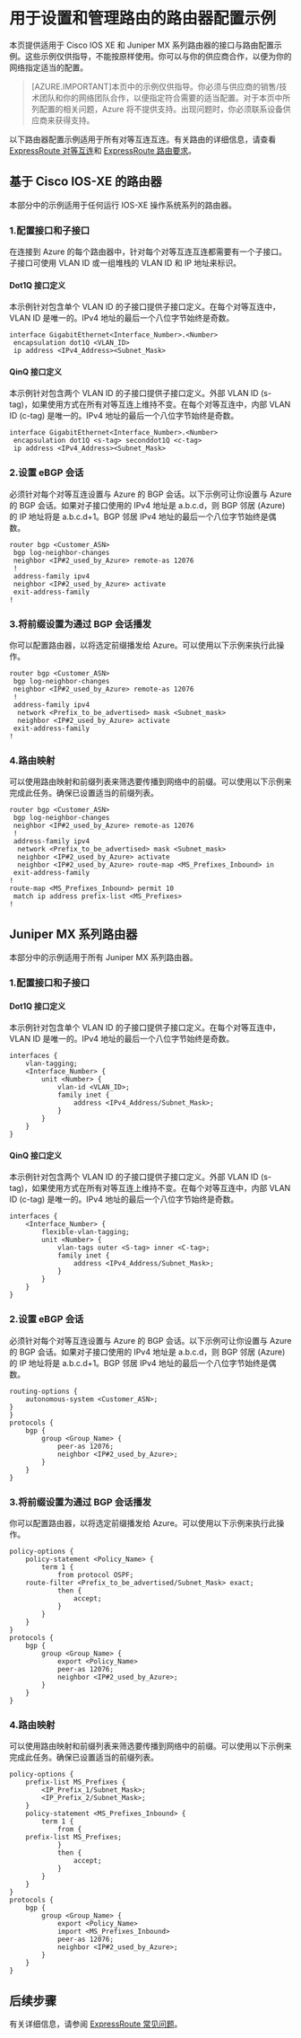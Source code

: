 <properties
   pageTitle="ExpressRoute 客户路由器配置示例 | Azure"
   description="本页提供 Cisco 和 Juniper 路由器的路由器配置示例。"
   documentationCenter="na"
   services="expressroute"
   authors="cherylmc"
   manager="carmonm"
   editor="" />
<tags
   ms.service="expressroute"
   ms.date="04/19/2016"
   wacn.date="06/06/2016"/>

# 用于设置和管理路由的路由器配置示例

本页提供适用于 Cisco IOS XE 和 Juniper MX 系列路由器的接口与路由配置示例。这些示例仅供指导，不能按原样使用。你可以与你的供应商合作，以便为你的网络指定适当的配置。

>[AZURE.IMPORTANT]本页中的示例仅供指导。你必须与供应商的销售/技术团队和你的网络团队合作，以便指定符合需要的适当配置。对于本页中所列配置的相关问题，Azure 将不提供支持。出现问题时，你必须联系设备供应商来获得支持。

以下路由器配置示例适用于所有对等互连互连。有关路由的详细信息，请查看 [ExpressRoute 对等互连](/documentation/articles/expressroute-circuit-peerings/)和 [ExpressRoute 路由要求](/documentation/articles/expressroute-routing/)。

## 基于 Cisco IOS-XE 的路由器

本部分中的示例适用于任何运行 IOS-XE 操作系统系列的路由器。

### 1\.配置接口和子接口

在连接到 Azure 的每个路由器中，针对每个对等互连互连都需要有一个子接口。子接口可使用 VLAN ID 或一组堆栈的 VLAN ID 和 IP 地址来标识。

#### Dot1Q 接口定义

本示例针对包含单个 VLAN ID 的子接口提供子接口定义。在每个对等互连中，VLAN ID 是唯一的。IPv4 地址的最后一个八位字节始终是奇数。

    interface GigabitEthernet<Interface_Number>.<Number>
     encapsulation dot1Q <VLAN_ID>
     ip address <IPv4_Address><Subnet_Mask>

#### QinQ 接口定义

本示例针对包含两个 VLAN ID 的子接口提供子接口定义。外部 VLAN ID (s-tag)，如果使用方式在所有对等互连上维持不变。在每个对等互连中，内部 VLAN ID (c-tag) 是唯一的。IPv4 地址的最后一个八位字节始终是奇数。

    interface GigabitEthernet<Interface_Number>.<Number>
     encapsulation dot1Q <s-tag> seconddot1Q <c-tag>
     ip address <IPv4_Address><Subnet_Mask>
    
### 2\.设置 eBGP 会话

必须针对每个对等互连设置与 Azure 的 BGP 会话。以下示例可让你设置与 Azure 的 BGP 会话。如果对子接口使用的 IPv4 地址是 a.b.c.d，则 BGP 邻居 (Azure) 的 IP 地址将是 a.b.c.d+1。BGP 邻居 IPv4 地址的最后一个八位字节始终是偶数。

	router bgp <Customer_ASN>
	 bgp log-neighbor-changes
	 neighbor <IP#2_used_by_Azure> remote-as 12076
	 !        
	 address-family ipv4
	 neighbor <IP#2_used_by_Azure> activate
	 exit-address-family
	!

### 3\.将前缀设置为通过 BGP 会话播发

你可以配置路由器，以将选定前缀播发给 Azure。可以使用以下示例来执行此操作。

	router bgp <Customer_ASN>
	 bgp log-neighbor-changes
	 neighbor <IP#2_used_by_Azure> remote-as 12076
	 !        
	 address-family ipv4
	  network <Prefix_to_be_advertised> mask <Subnet_mask>
	  neighbor <IP#2_used_by_Azure> activate
	 exit-address-family
	!

### 4\.路由映射

可以使用路由映射和前缀列表来筛选要传播到网络中的前缀。可以使用以下示例来完成此任务。确保已设置适当的前缀列表。

	router bgp <Customer_ASN>
	 bgp log-neighbor-changes
	 neighbor <IP#2_used_by_Azure> remote-as 12076
	 !        
	 address-family ipv4
	  network <Prefix_to_be_advertised> mask <Subnet_mask>
	  neighbor <IP#2_used_by_Azure> activate
	  neighbor <IP#2_used_by_Azure> route-map <MS_Prefixes_Inbound> in
	 exit-address-family
	!
	route-map <MS_Prefixes_Inbound> permit 10
	 match ip address prefix-list <MS_Prefixes>
	!


## Juniper MX 系列路由器 

本部分中的示例适用于所有 Juniper MX 系列路由器。

### 1\.配置接口和子接口

#### Dot1Q 接口定义

本示例针对包含单个 VLAN ID 的子接口提供子接口定义。在每个对等互连中，VLAN ID 是唯一的。IPv4 地址的最后一个八位字节始终是奇数。

    interfaces {
    	vlan-tagging;
    	<Interface_Number> {
    		unit <Number> {
    			vlan-id <VLAN_ID>;
    			family inet {
    				address <IPv4_Address/Subnet_Mask>;
    			}
    		}
    	}
    }


#### QinQ 接口定义

本示例针对包含两个 VLAN ID 的子接口提供子接口定义。外部 VLAN ID (s-tag)，如果使用方式在所有对等互连上维持不变。在每个对等互连中，内部 VLAN ID (c-tag) 是唯一的。IPv4 地址的最后一个八位字节始终是奇数。

	interfaces {
	    <Interface_Number> {
	        flexible-vlan-tagging;
	        unit <Number> {
	            vlan-tags outer <S-tag> inner <C-tag>;
	            family inet {
	                address <IPv4_Address/Subnet_Mask>;
	            }                           
	        }                               
	    }                                   
	}                           

### 2\.设置 eBGP 会话

必须针对每个对等互连设置与 Azure 的 BGP 会话。以下示例可让你设置与 Azure 的 BGP 会话。如果对子接口使用的 IPv4 地址是 a.b.c.d，则 BGP 邻居 (Azure) 的 IP 地址将是 a.b.c.d+1。BGP 邻居 IPv4 地址的最后一个八位字节始终是偶数。

	routing-options {
	    autonomous-system <Customer_ASN>;
	}
	}
	protocols {
	    bgp { 
	        group <Group_Name> { 
	            peer-as 12076;              
	            neighbor <IP#2_used_by_Azure>;
	        }                               
	    }                                   
	}

### 3\.将前缀设置为通过 BGP 会话播发

你可以配置路由器，以将选定前缀播发给 Azure。可以使用以下示例来执行此操作。

	policy-options {
	    policy-statement <Policy_Name> {
	        term 1 {
	            from protocol OSPF;
		route-filter <Prefix_to_be_advertised/Subnet_Mask> exact;
	            then {
	                accept;
	            }
	        }
	    }
	}
	protocols {
	    bgp { 
	        group <Group_Name> { 
	            export <Policy_Name>
	            peer-as 12076;              
	            neighbor <IP#2_used_by_Azure>;
	        }                               
	    }                                   
	}


### 4\.路由映射

可以使用路由映射和前缀列表来筛选要传播到网络中的前缀。可以使用以下示例来完成此任务。确保已设置适当的前缀列表。

	policy-options {
	    prefix-list MS_Prefixes {
	        <IP_Prefix_1/Subnet_Mask>;
	        <IP_Prefix_2/Subnet_Mask>;
	    }
	    policy-statement <MS_Prefixes_Inbound> {
	        term 1 {
	            from {
		prefix-list MS_Prefixes;
	            }
	            then {
	                accept;
	            }
	        }
	    }
	}
	protocols {
	    bgp { 
	        group <Group_Name> { 
	            export <Policy_Name>
	            import <MS_Prefixes_Inbound>
	            peer-as 12076;              
	            neighbor <IP#2_used_by_Azure>;
	        }                               
	    }                                   
	}

## 后续步骤

有关详细信息，请参阅 [ExpressRoute 常见问题](/documentation/articles/expressroute-faqs/)。

<!---HONumber=82-->